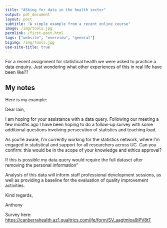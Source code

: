 ```yaml
---
title: "ASking for data in the health sector"
output: pdf_document
layout: post
subtitle: "A simple example from a recent online course"
image: /img/tools.jpg
permlink: /first-post.html
tags: ["website", "overview", "general"]
bigimg: /img/tools.jpg
use-site-title: true
---
```


For a recent assignment for statistical health we were asked to practice a data enquiry. Just wondering what other experiences of this in real life have been like??

## My notes

Here is my example:

Dear Iain,

I am hoping for your assistance with a data query. Following our meeting a few months ago I have been hoping to do a follow-up survey with some additional questions involving persecution of statistics and teaching load.

As you’re aware, I’m currently working for the statistics network, where I’m engaged in statistical and support for all researchers across UC. Can you confirm: this would be in the scope of your knowledge and ethics approval?

If this is possible my data query would require the full dataset after removing the personal information”

Analysis of this data will inform staff professional development sessions, as well as providing a baseline for the evaluation of quality improvement activities.

Kind regards,

Anthony

Survey here: https://canberrahealth.az1.qualtrics.com/jfe/form/SV_aagtmloa9iPV8tT